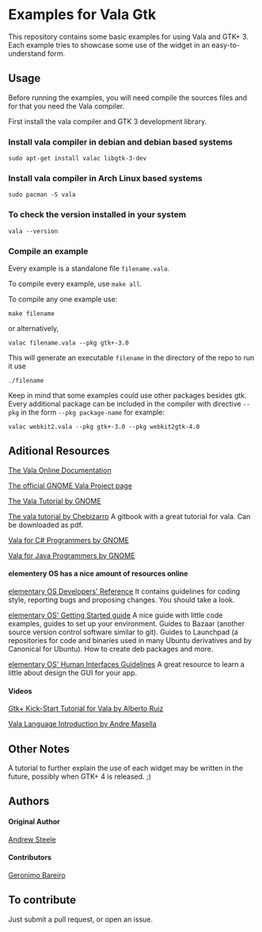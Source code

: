 # Examples for Vala Gtk

This repository contains some basic examples for using Vala and GTK+ 3.
Each example tries to showcase some use of the widget in an easy-to-understand form.

## Usage

Before running the examples, you will need compile the sources files and for that
you need the Vala compiler.

First install the vala compiler and GTK 3 development library.

### Install vala compiler in debian and debian based systems

```
sudo apt-get install valac libgtk-3-dev
```

### Install vala compiler in Arch Linux based systems

```
sudo pacman -S vala
```

### To check the version installed in your system

```
vala --version
```

### Compile an example

Every example is a standalone file `filename.vala`.

To compile every example, use `make all`.

To compile any one example use:

```
make filename
```

or alternatively,

```
valac filename.vala --pkg gtk+-3.0
```

This will generate an executable `filename` in the directory of the repo to run it use

```
./filename
```

Keep in mind that some examples could use other packages besides gtk. Every additional
package can be included in the compiler with directive `--pkg` in the form
`--pkg package-name` for example:

```
valac webkit2.vala --pkg gtk+-3.0 --pkg webkit2gtk-4.0
```

## Aditional Resources
[The Vala Online Documentation](https://valadoc.org)

[The official GNOME Vala Project page](https://wiki.gnome.org/Projects/Vala)

[The Vala Tutorial by GNOME](https://wiki.gnome.org/Projects/Vala/Tutorial)

[The vala tutorial by Chebizarro](https://www.gitbook.com/book/chebizarro/the-vala-tutorial/details)
A gitbook with a great tutorial for vala. Can be downloaded as pdf.

[Vala for C# Programmers by GNOME](https://wiki.gnome.org/Projects/Vala/ValaForCSharpProgrammers)

[Vala for Java Programmers by GNOME](https://wiki.gnome.org/Projects/Vala/ValaForJavaProgrammers)

#### elementery OS has a nice amount of resources online

[elementary OS Developers' Reference](https://elementary.io/docs/code/reference)
It contains guidelines for coding style, reporting bugs and proposing changes. You should take a look.

[elementary OS' Getting Started guide](https://elementary.io/docs/code/getting-started)
A nice guide with little code examples, guides to set up your environment. Guides
to Bazaar (another source version control software similar to git). Guides to
Launchpad (a repositories for code and binaries used in many Ubuntu derivatives
and by Canonical for Ubuntu). How to create deb packages and more.

[elementary OS' Human Interfaces Guidelines](https://elementary.io/docs/human-interface-guidelines)
A great resource to learn a little about design the GUI for your app.

#### Videos

[Gtk+ Kick-Start Tutorial for Vala by Alberto Ruiz](https://vimeo.com/9617309)

[Vala Language Introduction by Andre Masella](https://www.youtube.com/watch?v=Eqa38B0GV6U)

## Other Notes
A tutorial to further explain the use of each widget may be written in the future, possibly when GTK+ 4 is released. ;)

## Authors
#### Original Author

[Andrew Steele](https://github.com/steeleyuk)

#### Contributors

[Geronimo Bareiro](https://github.com/gerito1)

## To contribute

Just submit a pull request, or open an issue.
